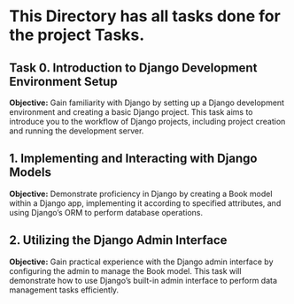 <h1>This Directory has all tasks done for the project Tasks.</h1>

<h2>Task 0. Introduction to Django Development Environment Setup</h2>
<b>Objective:</b> Gain familiarity with Django by setting up a Django development environment and creating a basic Django project. This task aims to introduce you to the workflow of Django projects, including project creation and running the development server.

<h2>1. Implementing and Interacting with Django Models</h2>
<b>Objective:</b> Demonstrate proficiency in Django by creating a Book model within a Django app, implementing it according to specified attributes, and using Django’s ORM to perform database operations.

<h2>2. Utilizing the Django Admin Interface</h2>
<b>Objective:</b> Gain practical experience with the Django admin interface by configuring the admin to manage the Book model. This task will demonstrate how to use Django’s built-in admin interface to perform data management tasks efficiently.
